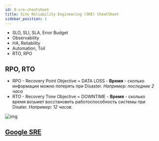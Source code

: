 ```yaml
---
id: 0-sre-cheatsheet
title: Site Reliability Engineering (SRE) CheatSheet
sidebar_position: 1
---
```


- SLO, SLI, SLA, Error Budget
- Observability
- HA, Reliability
- Automation, Toil
- RTO, RPO

## RPO, RTO

- RPO - Recovery Point Objective = DATA LOSS - **Время** - сколько информации можно потерять при Disaster. *Например: последние 2 часа*
- RTO - Recovery Time Objective = DOWNTIME - **Время** - сколько время возьмет восстановить работоспособность системы при Disater. *Например: 12 часов.*

![img](https://ah-public-pictures.hb.bizmrg.com/sre/RTO%2CRPO-schema.png)

<!-- TODO -->
## [Google SRE]()